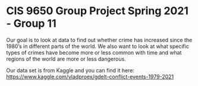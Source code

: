 # CIS 9650 Group Project Spring 2021 - Group 11

Our goal is to look at data to find out whether crime has increased since the 1980’s in different parts of the world. We also want to look at what specific types of crimes have become more or less common with time and what regions of the world are more or less dangerous.

Our data set is from Kaggle and you can find it here:
https://www.kaggle.com/vladproex/gdelt-conflict-events-1979-2021

